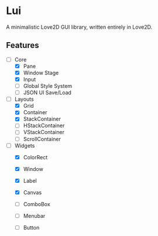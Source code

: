 # Lui

A minimalistic Love2D GUI library, written entirely in Love2D.

## Features

- [ ] Core
    - [x] Pane
    - [x] Window Stage
    - [x] Input
    - [ ] Global Style System
    - [ ] JSON UI Save/Load
- [ ] Layouts
    - [x] Grid
    - [x] Container
    - [x] StackContainer
    - [ ] HStackContainer
    - [ ] VStackContainer
    - [ ] ScrollContainer
- [ ] Widgets
    - [x] ColorRect
    - [x] Window
    - [x] Label
    - [x] Canvas
    - [ ] ComboBox
    - [ ] Menubar
    - [ ] Button

